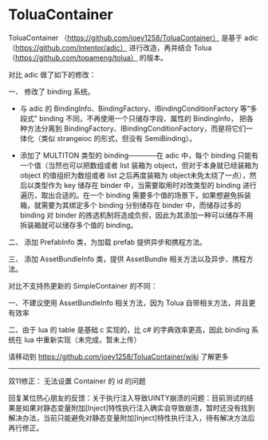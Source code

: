# ToluaContainer 

ToluaContainer （https://github.com/joey1258/ToluaContainer） 是基于 adic （https://github.com/intentor/adic） 进行改造，再并结合 Tolua （https://github.com/topameng/tolua） 的版本。

对比 adic 做了如下的修改：

一、 修改了 binding 系统。

* 与 adic 的 BindingInfo、BindingFactory、IBindingConditionFactory 等“多段式” binding 不同，不再使用一个只储存字段、属性的 BindingInfo， 把各种方法分离到 BindingFactory、IBindingConditionFactory，而是将它们一体化（类似 strangeioc 的形式，但没有 SemiBinding）。

* 添加了 MULTITON 类型的 binding————在 adic 中，每个 binding 只能有一个值（当然也可以把数组或者 list 装箱为 object，但对于本身就已经装箱为 object 的值组织为数组或者 list 之后再度装箱为 object未免太绕了一点），然后以类型作为 key 储存在 binder 中，当需要取用时对改类型的 binding 进行遍历，取出合适的。在一个 binding 需要多个值的场景下，如果想避免拆装箱，就需要为其绑定多个 binding 分别储存在 binder 中，而储存过多的 binding 对 binder 的拣选机制将造成负担，因此为其添加一种可以储存不用拆装箱就可以储存多个值的 binding。

二、 添加 PrefabInfo 类，为加载 prefab 提供异步和携程方法。

三、 添加 AssetBundleInfo 类，提供 AssetBundle 相关方法以及异步、携程方法。

对比不支持热更新的 SimpleContainer 的不同：

一、不建议使用 AssetBundleInfo 相关方法，因为 Tolua 自带相关方法，并且更有效率

二、由于 lua 的 table 是基础 c 实现的，比 c# 的字典效率更高，因此 binding 系统在 lua 中重新实现（未完成，暂未上传）

请移动到 https://github.com/joey1258/ToluaContainer/wiki 了解更多

*****************************************************************************
双11修正：
无法设置 Container 的 id 的问题

回复某位热心朋友的反馈：关于执行注入导致UINTY崩溃的问题：目前测试的结果是如果对静态变量附加[Inject]特性执行注入确实会导致崩溃，暂时还没有找到解决办法，当前只能避免对静态变量附加[Inject]特性执行注入，待有解决方法后再行修正。
